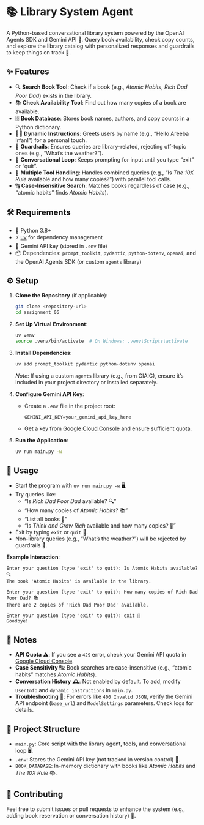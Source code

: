 # 📚 Library System Agent

A Python-based conversational library system powered by the OpenAI Agents SDK and Gemini API 🚀. Query book availability, check copy counts, and explore the library catalog with personalized responses and guardrails to keep things on track 📖.

## ✨ Features

- 🔍 **Search Book Tool**: Check if a book (e.g., *Atomic Habits*, *Rich Dad Poor Dad*) exists in the library.
- 📚 **Check Availability Tool**: Find out how many copies of a book are available.
- 🗄️ **Book Database**: Stores book names, authors, and copy counts in a Python dictionary.
- 🧑‍💼 **Dynamic Instructions**: Greets users by name (e.g., “Hello Areeba Irfan!”) for a personal touch.
- 🚨 **Guardrails**: Ensures queries are library-related, rejecting off-topic ones (e.g., “What’s the weather?”).
- 🔄 **Conversational Loop**: Keeps prompting for input until you type “exit” or “quit”.
- 🤝 **Multiple Tool Handling**: Handles combined queries (e.g., “Is *The 10X Rule* available and how many copies?”) with parallel tool calls.
- 🔠 **Case-Insensitive Search**: Matches books regardless of case (e.g., “atomic habits” finds *Atomic Habits*).

## 🛠️ Requirements

- 🐍 Python 3.8+
- ⚡ [uv](https://github.com/astral-sh/uv) for dependency management
- 🔑 Gemini API key (stored in `.env` file)
- 📦 Dependencies: `prompt_toolkit`, `pydantic`, `python-dotenv`, `openai`, and the OpenAI Agents SDK (or custom `agents` library)

## ⚙️ Setup

1. **Clone the Repository** (if applicable):
   ```bash
   git clone <repository-url>
   cd assignment_06
   ```

2. **Set Up Virtual Environment**:
   ```bash
   uv venv
   source .venv/bin/activate  # On Windows: .venv\Scripts\activate
   ```

3. **Install Dependencies**:
   ```bash
   uv add prompt_toolkit pydantic python-dotenv openai
   ```
   *Note*: If using a custom `agents` library (e.g., from GIAIC), ensure it’s included in your project directory or installed separately.

4. **Configure Gemini API Key**:
   - Create a `.env` file in the project root:
     ```env
     GEMINI_API_KEY=your_gemini_api_key_here
     ```
   - Get a key from [Google Cloud Console](https://console.cloud.google.com/) and ensure sufficient quota.

5. **Run the Application**:
   ```bash
   uv run main.py -w
   ```

## 🚀 Usage

- Start the program with `uv run main.py -w` 🖥️.
- Try queries like:
  - “Is *Rich Dad Poor Dad* available? 🔍”
  - “How many copies of *Atomic Habits*? 📚”
  - “List all books 📖”
  - “Is *Think and Grow Rich* available and how many copies? 🤝”
- Exit by typing `exit` or `quit` 👋.
- Non-library queries (e.g., “What’s the weather?”) will be rejected by guardrails 🚫.

**Example Interaction**:
```
Enter your question (type 'exit' to quit): Is Atomic Habits available? 🔍
The book 'Atomic Habits' is available in the library.

Enter your question (type 'exit' to quit): How many copies of Rich Dad Poor Dad? 📚
There are 2 copies of 'Rich Dad Poor Dad' available.

Enter your question (type 'exit' to quit): exit 👋
Goodbye!
```

## 📝 Notes

- **API Quota** ⚠️: If you see a `429` error, check your Gemini API quota in [Google Cloud Console](https://cloud.google.com/vertex-ai/docs/quotas).
- **Case Sensitivity** 🔠: Book searches are case-insensitive (e.g., “atomic habits” matches *Atomic Habits*).
- **Conversation History** 🕰️: Not enabled by default. To add, modify `UserInfo` and `dynamic_instructions` in `main.py`.
- **Troubleshooting** 🐞: For errors like `400 Invalid JSON`, verify the Gemini API endpoint (`base_url`) and `ModelSettings` parameters. Check logs for details.

## 📂 Project Structure

- `main.py`: Core script with the library agent, tools, and conversational loop 🖥️.
- `.env`: Stores the Gemini API key (not tracked in version control) 🔑.
- `BOOK_DATABASE`: In-memory dictionary with books like *Atomic Habits* and *The 10X Rule* 📚.

## 🤝 Contributing

Feel free to submit issues or pull requests to enhance the system (e.g., adding book reservation or conversation history) 🌟.
